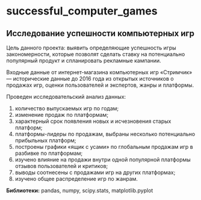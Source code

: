 # successful_computer_games
## Исследование успешности компьютерных игр

Цель данного проекта: выявить определяющие успешность игры закономерности, которые позволят сделать ставку на потенциально популярный продукт и спланировать рекламные кампании.

Входные данные от интернет-магазина компьютерных игр «Стримчик» — исторические данные до 2016 года из открытых источников о продажах игр, оценки пользователей и экспертов, жанры и платформы.

Проведен исследовательский анализ данных:
1. количество выпускаемых игр по годам;
2. изменение продаж по платформам;
3. характерный срок появления новых и исчезновения старых платформ;
4. платформы-лидеры по продажам, выбраны несколько потенциально прибыльных платформ;
5. построены графики «ящик с усами» по глобальным продажам игр в разбивке по платформам;
6.	изучено влияние на продажи внутри одной популярной платформы отзывов пользователей и критиков;
7.	выводы соотнесены с продажами игр на других платформах;
8.	изучено общее распределение игр по жанрам.

**Библиотеки:** pandas, numpy, scipy.stats, matplotlib.pyplot
